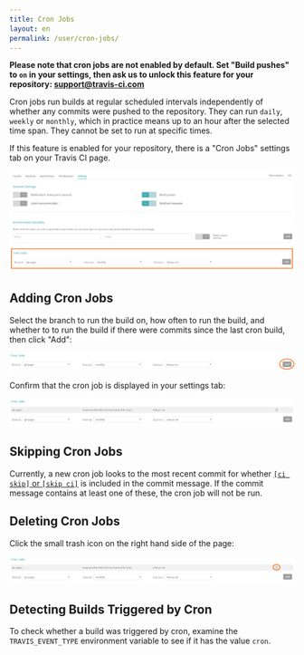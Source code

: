 ```yaml
---
title: Cron Jobs
layout: en
permalink: /user/cron-jobs/
---
```


**Please note that cron jobs are not enabled by default. Set "Build pushes" to `on` in your settings, then ask us to unlock this feature for your repository:
[support@travis-ci.com](mailto:support@travis-ci.com?subject=Cron)**

<div id="toc"></div>

Cron jobs run builds at regular scheduled intervals independently of whether
any commits were pushed to the repository. They can run `daily`, `weekly` or `monthly`, which in practice means up to an hour after the selected time span. They cannot be set to run at specific times.

If this feature is enabled for your repository, there is a "Cron Jobs" settings
tab on your Travis CI page.

![settings page with cron section](/images/cron-section.png "settings page with cron section")

## Adding Cron Jobs

Select the branch to run the build on, how often to run the build, and whether to to run the build if there were commits since the last cron build, then click "Add":

![adding a cron job](/images/cron-adding.png "adding a cron job")

Confirm that the cron job is displayed in your settings tab:

![cron job created](/images/cron-created.png "cron job created")

## Skipping Cron Jobs

Currently, a new cron job looks to the most recent commit for whether [`[ci skip]` or `[skip ci]`](/user/customizing-the-build.md) is included in the commit message. If the commit message contains at least one of these, the cron job will not be run. 

## Deleting Cron Jobs

Click the small trash icon on the right hand side of the page:

![deleting a cron job](/images/cron-deleting.png "deleting a cron job")

## Detecting Builds Triggered by Cron

To check whether a build was triggered by cron, examine the `TRAVIS_EVENT_TYPE` environment variable to see if it has the value `cron`.

